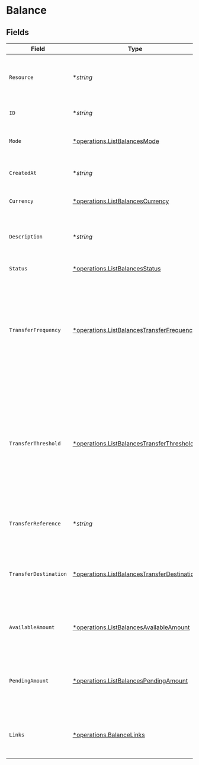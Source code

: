 # Balance


## Fields

| Field                                                                                                                                                                                                                                    | Type                                                                                                                                                                                                                                     | Required                                                                                                                                                                                                                                 | Description                                                                                                                                                                                                                              | Example                                                                                                                                                                                                                                  |
| ---------------------------------------------------------------------------------------------------------------------------------------------------------------------------------------------------------------------------------------- | ---------------------------------------------------------------------------------------------------------------------------------------------------------------------------------------------------------------------------------------- | ---------------------------------------------------------------------------------------------------------------------------------------------------------------------------------------------------------------------------------------- | ---------------------------------------------------------------------------------------------------------------------------------------------------------------------------------------------------------------------------------------- | ---------------------------------------------------------------------------------------------------------------------------------------------------------------------------------------------------------------------------------------- |
| `Resource`                                                                                                                                                                                                                               | **string*                                                                                                                                                                                                                                | :heavy_minus_sign:                                                                                                                                                                                                                       | Indicates the response contains a balance object. Will always contain the string `balance` for this endpoint.                                                                                                                            | balance                                                                                                                                                                                                                                  |
| `ID`                                                                                                                                                                                                                                     | **string*                                                                                                                                                                                                                                | :heavy_minus_sign:                                                                                                                                                                                                                       | The identifier uniquely referring to this balance.                                                                                                                                                                                       | bal_gVMhHKqSSRYJyPsuoPNFH                                                                                                                                                                                                                |
| `Mode`                                                                                                                                                                                                                                   | [*operations.ListBalancesMode](../../models/operations/listbalancesmode.md)                                                                                                                                                              | :heavy_minus_sign:                                                                                                                                                                                                                       | Whether this entity was created in live mode or in test mode.                                                                                                                                                                            | live                                                                                                                                                                                                                                     |
| `CreatedAt`                                                                                                                                                                                                                              | **string*                                                                                                                                                                                                                                | :heavy_minus_sign:                                                                                                                                                                                                                       | The entity's date and time of creation, in [ISO 8601](https://en.wikipedia.org/wiki/ISO_8601) format.                                                                                                                                    | 2024-03-20T09:13:37.0Z                                                                                                                                                                                                                   |
| `Currency`                                                                                                                                                                                                                               | [*operations.ListBalancesCurrency](../../models/operations/listbalancescurrency.md)                                                                                                                                                      | :heavy_minus_sign:                                                                                                                                                                                                                       | The balance's ISO 4217 currency code.                                                                                                                                                                                                    | EUR                                                                                                                                                                                                                                      |
| `Description`                                                                                                                                                                                                                            | **string*                                                                                                                                                                                                                                | :heavy_minus_sign:                                                                                                                                                                                                                       | The description or name of the balance. Can be used to denote the purpose of the balance.                                                                                                                                                | Balance description                                                                                                                                                                                                                      |
| `Status`                                                                                                                                                                                                                                 | [*operations.ListBalancesStatus](../../models/operations/listbalancesstatus.md)                                                                                                                                                          | :heavy_minus_sign:                                                                                                                                                                                                                       | The status of the balance.                                                                                                                                                                                                               | active                                                                                                                                                                                                                                   |
| `TransferFrequency`                                                                                                                                                                                                                      | [*operations.ListBalancesTransferFrequency](../../models/operations/listbalancestransferfrequency.md)                                                                                                                                    | :heavy_minus_sign:                                                                                                                                                                                                                       | The frequency with which the available amount on the balance will be settled to the configured transfer<br/>destination.<br/><br/>Settlements created during weekends or on bank holidays will take place on the next business day.      | daily                                                                                                                                                                                                                                    |
| `TransferThreshold`                                                                                                                                                                                                                      | [*operations.ListBalancesTransferThreshold](../../models/operations/listbalancestransferthreshold.md)                                                                                                                                    | :heavy_minus_sign:                                                                                                                                                                                                                       | The minimum amount configured for scheduled automatic settlements. As soon as the amount on the balance exceeds<br/>this threshold, the complete balance will be paid out to the transfer destination according to the configured<br/>frequency. |                                                                                                                                                                                                                                          |
| `TransferReference`                                                                                                                                                                                                                      | **string*                                                                                                                                                                                                                                | :heavy_minus_sign:                                                                                                                                                                                                                       | The transfer reference set to be included in all the transfers for this balance.                                                                                                                                                         | RF12-3456-7890-1234                                                                                                                                                                                                                      |
| `TransferDestination`                                                                                                                                                                                                                    | [*operations.ListBalancesTransferDestination](../../models/operations/listbalancestransferdestination.md)                                                                                                                                | :heavy_minus_sign:                                                                                                                                                                                                                       | The destination where the available amount will be automatically transferred to according to the configured<br/>transfer frequency.                                                                                                      |                                                                                                                                                                                                                                          |
| `AvailableAmount`                                                                                                                                                                                                                        | [*operations.ListBalancesAvailableAmount](../../models/operations/listbalancesavailableamount.md)                                                                                                                                        | :heavy_minus_sign:                                                                                                                                                                                                                       | The amount directly available on the balance, e.g. `{"currency":"EUR", "value":"100.00"}`.                                                                                                                                               |                                                                                                                                                                                                                                          |
| `PendingAmount`                                                                                                                                                                                                                          | [*operations.ListBalancesPendingAmount](../../models/operations/listbalancespendingamount.md)                                                                                                                                            | :heavy_minus_sign:                                                                                                                                                                                                                       | The total amount that is queued to be transferred to your balance. For example, a credit card payment can take a<br/>few days to clear.                                                                                                  |                                                                                                                                                                                                                                          |
| `Links`                                                                                                                                                                                                                                  | [*operations.BalanceLinks](../../models/operations/balancelinks.md)                                                                                                                                                                      | :heavy_minus_sign:                                                                                                                                                                                                                       | An object with several relevant URLs. Every URL object will contain an `href` and a `type` field.                                                                                                                                        |                                                                                                                                                                                                                                          |